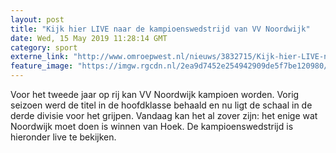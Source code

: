 ```yaml
---
layout: post
title: "Kijk hier LIVE naar de kampioenswedstrijd van VV Noordwijk"
date: Wed, 15 May 2019 11:28:14 GMT
category: sport
externe_link: "http://www.omroepwest.nl/nieuws/3832715/Kijk-hier-LIVE-naar-de-kampioenswedstrijd-van-VV-Noordwijk"
feature_image: "https://imgw.rgcdn.nl/2ea9d7452e254942909de5f7be120980/opener/3832714.jpg"
---
```


Voor het tweede jaar op rij kan VV Noordwijk kampioen worden. Vorig seizoen werd de titel in de hoofdklasse behaald en nu ligt de schaal in de derde divisie voor het grijpen. Vandaag kan het al zover zijn: het enige wat Noordwijk moet doen is winnen van Hoek. De kampioenswedstrijd is hieronder live te bekijken.

